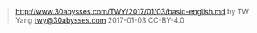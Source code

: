 ﻿> http://www.30abysses.com/TWY/2017/01/03/basic-english.md
> by TW Yang <twy@30abysses.com> 2017-01-03 CC-BY-4.0

